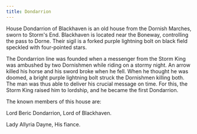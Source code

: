 ```yaml
---
title: Dondarrion
---
```


 House Dondarrion of Blackhaven is an old house from the Dornish Marches, sworn to Storm's End. Blackhaven is located near the Boneway, controlling the pass to Dorne. Their sigil is a forked purple lightning bolt on black field speckled with four-pointed stars.

The Dondarrion line was founded when a messenger from the Storm King was ambushed by two Dornishmen while riding on a stormy night. An arrow killed his horse and his sword broke when he fell. When he thought he was doomed, a bright purple lightning bolt struck the Dornishmen killing both. The man was thus able to deliver his crucial message on time. For this, the Storm King raised him to lordship, and he became the first Dondarrion.

The known members of this house are:

Lord Beric Dondarrion, Lord of Blackhaven.

Lady Allyria Dayne, His fiance. 


